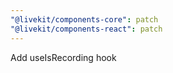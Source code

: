 ```yaml
---
"@livekit/components-core": patch
"@livekit/components-react": patch
---
```


Add useIsRecording hook
